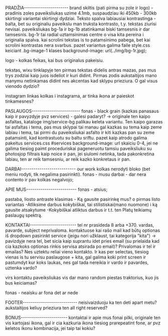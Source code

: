 PRADŽIA----------------------
brand skiltis (pati pirma su zole ir logo)
-pradinis zoles paveiksliukas uzime 4.1mb, suspaudziau iki 450kb - 300kb skirtingi variantai skirtingi dydziai. Teksto spalva labiausiai kontrastinga - balta, bet su originaliu paveikslu man truksta kontrasto, t.y. tekstas ziurisi nevisai. paveiksliukas bg-1a ir bg-1b atatinkamai biski tamsesnis ir dar tamsesnis. bg-1r tai radial uztamsinimas centre o visa kita pereina i originalia spalva. kai scrolini tekstas is to patamsinimo pabega, bet kai scrolini kontrastas nera svarbus. pazet variantus galima faile style.css keiciant .bg-image-1 klases background-image: url(../img/bg-1r.jpg);

logo - kolkas feikas, kai bus originalus pakeisiu.

tekstas, wixu tinklapyje ten pirmas tekstas didelis antras mazas, pas mus trys zodziai kaip juos isdeliot ir kuri didint. Pirmas zodis aukstaitijos mano manymu netinkamas didint nes akcentas kad sklypu prieziura. O gal visus vienodo dydzio?

instagram linkas kolkas i instagrama, ar tinka ikona ar paieskot tinkamesnes?

PASLAUGOS------------------------
fonas - black grain (kazkas panasaus kaip ir pavyzdyje pvz services) - galesi padaryt?
-> originale ten kaipo asfaltas, kataloge img/service-bg palikau keleta variantu. Ten kaipo garazas tai asfaltas i tema, pas mus sklypai tai manau gal kazkas su tema kaip zeme labiau i tema, tai pirmi du paveiksliukai asfalto ir kiti kazkas pan su zeme patamsinti, kad kontrastuotu su baltu sriftu. pazet kaip atrodo galima pakeitus services.css #services background-image: url skaiciu 0-4, jei ne galima tiesiog paimt proceduriskai pageneruotu tamsiu paveiksliuku su photosjop filtrais kaip noice ir pan, jei siulomi netinka, tada pakonkretina labiau, ten ar reik tamsesniu, ar reik kazko konkretaus ir pan.

DARBAI---------------------------
our work kolkas nerodyti bloko (bet meniu rodyti, tik negalima pasirinkti).
fonas - musu darbai - dar nera contento ir pav kolkas negalvojo;

APIE MUS-------------------------
fonas - atsius;

pastaba, liosto antraste klasimas - Ką gausite pasirinkę mus? o pirmas listo variantas -Atliksime darbus kokybiškai, tai stilistiskai(mano nuomone) i ką gausite atsakytume -Kokybiškai atliktus darbus ir t.t. ten Platų teikiamų paslaugų spektrą.

KONTAKTAI-----------------------
tel nr prasideda 8 arba +370. vardas, pavarde, subject neprivaloma.
kontaktuose kai rašo mail kad būtų optionas iš dropdown pasirinkt service (jeigu nori užklaust, tai kategorija "kita")
-> pavizdyje nera tel, bet sicia kaip suprantu idet pries email (su prielaida kad cia kazkoks optionas rinkis servisa atsirada po email)? Privalomas ir tel ir emailas? Nes uztektu reliai vieno kontakto. Ir kas per selectas, tiesiog vienas is tu servisu paslaugose + kita, gal galima koki print screen ir pastumdyt kur koks laukas, nes gal tada nereikia ir vardo ir pavardes, uztenka vardo?

virs kontaktu paveiksliukas vis dar mano random piestas traktorius, kuo jis bus keiciamas?

fonas - neaisku ar fona det ar nede

FOOTER---------------------------
neisivaizduoju ka ten deti apart metu? aukstaitijos keliuy prieziura ten all right reserved?

BONUS-----------------------
kontaktai ir apie mus fonai pilki, originale ten vis kartojasi ikona, gal ir cia kazkuria ikona tiesiog prarepeatint fone, ar pvz keletos ikonu kombinacija, jei taip tai kokiu?
